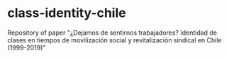 # class-identity-chile
Repository of paper "¿Dejamos de sentirnos trabajadores? Identidad de clases en tiempos de movilización social y revitalización sindical en Chile (1999-2019)"
